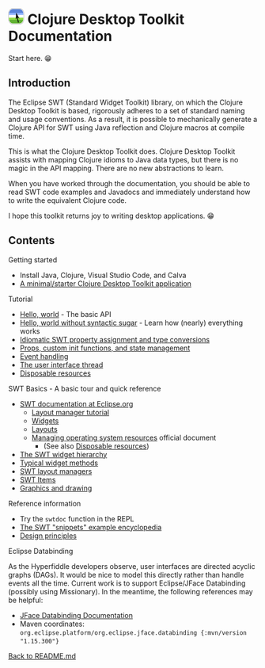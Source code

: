 # ![Logo](images/icon32x32.png) Clojure Desktop Toolkit Documentation

Start here. 😁

## Introduction

The Eclipse SWT (Standard Widget Toolkit) library, on which the Clojure Desktop Toolkit is based, rigorously adheres to a set of standard naming and usage conventions.  As a result, it is possible to mechanically generate a Clojure API for SWT using Java reflection and Clojure macros at compile time.

This is what the Clojure Desktop Toolkit does.  Clojure Desktop Toolkit assists with mapping Clojure idioms to Java data types, but there is no magic in the API mapping.  There are no new abstractions to learn.

When you have worked through the documentation, you should be able to read SWT code examples and Javadocs and immediately understand how to write the equivalent Clojure code.

I hope this toolkit returns joy to writing desktop applications. 😁

## Contents

Getting started

* Install Java, Clojure, Visual Studio Code, and Calva
* [A minimal/starter Clojure Desktop Toolkit application](../examples/starter)

Tutorial

* [Hello, world](010-hello-world.md) - The basic API
* [Hello, world without syntactic sugar](020-hello-world-no-sugar.md) - Learn how (nearly) everything works
* [Idiomatic SWT property assignment and type conversions](030-idiomatic-property-assignment.md)
* [Props, custom init functions, and state management](040-props-and-state.md)
* [Event handling](050-event-handling.md)
* [The user interface thread](060-the-ui-thread.md)
* [Disposable resources](070-disposable-resources.md)

SWT Basics - A basic tour and quick reference

* [SWT documentation at Eclipse.org](https://eclipse.dev/eclipse/swt/)
   * [Layout manager tutorial](https://www.eclipse.org/articles/article/?file=Article-Understanding-Layouts/index.html)
   * [Widgets](https://help.eclipse.org/latest/topic/org.eclipse.platform.doc.isv/guide/swt_widgets.htm?cp=2_0_7_0)
   * [Layouts](https://help.eclipse.org/latest/topic/org.eclipse.platform.doc.isv/guide/swt_layouts.htm?cp=2_0_7_1)
   * [Managing operating system resources](https://www.eclipse.org/articles/swt-design-2/swt-design-2.html) official document
      * (See also [Disposable resources](070-disposable-resources.md))
* [The SWT widget hierarchy](100-swt-widget-hierarchy.md)
* [Typical widget methods](110-swt-widget-api.md)
* [SWT layout managers](120-layout-managers.md)
* [SWT Items](130-swt-items.md)
* [Graphics and drawing](140-graphics-classes.md)

Reference information

* Try the `swtdoc` function in the REPL
* [The SWT "snippets" example encyclopedia](https://eclipse.dev/eclipse/swt/snippets/index.html)
* [Design principles](200-principles.md)

Eclipse Databinding

As the Hyperfiddle developers observe, user interfaces are directed acyclic graphs (DAGs).  It would be nice to model this directly rather than handle events all the time.  Current work is to support Eclipse/JFace Databinding (possibly using Missionary).  In the meantime, the following references may be helpful:

* [JFace Databinding Documentation](https://github.com/eclipse-platform/eclipse.platform.ui/blob/master/docs/JFaceDataBinding.md)
* Maven coordinates: `org.eclipse.platform/org.eclipse.jface.databinding {:mvn/version "1.15.300"}`

[Back to README.md](../README.md)
